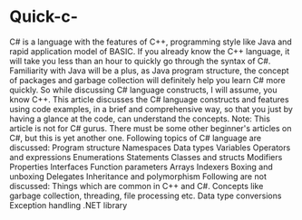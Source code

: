 # Quick-c-
C# is a language with the features of C++, programming style like Java and rapid application model of BASIC. If you already know the C++ language, it will take you less than an hour to quickly go through the syntax of C#. Familiarity with Java will be a plus, as Java program structure, the concept of packages and garbage collection will definitely help you learn C# more quickly. So while discussing C# language constructs, I will assume, you know C++.  This article discusses the C# language constructs and features using code examples, in a brief and comprehensive way, so that you just by having a glance at the code, can understand the concepts.  Note: This article is not for C# gurus. There must be some other beginner's articles on C#, but this is yet another one.  Following topics of C# language are discussed:  Program structure Namespaces Data types Variables Operators and expressions Enumerations Statements Classes and structs Modifiers Properties Interfaces Function parameters Arrays Indexers Boxing and unboxing Delegates Inheritance and polymorphism Following are not discussed:  Things which are common in C++ and C#. Concepts like garbage collection, threading, file processing etc. Data type conversions Exception handling .NET library
